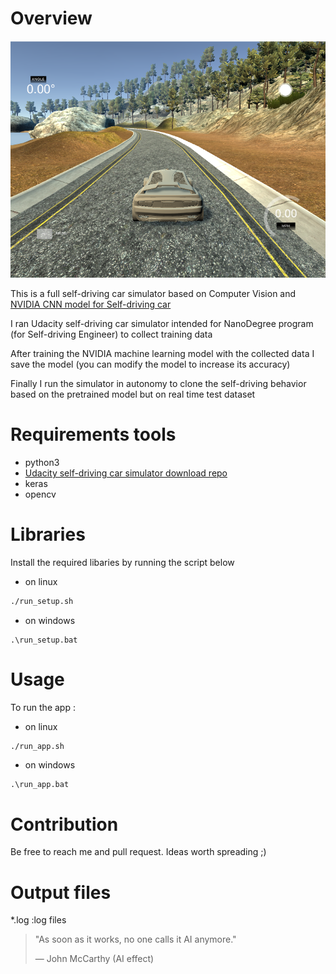 # Overview

![img](outro\sim.png)

This is a full self-driving car simulator based on Computer Vision and [NVIDIA CNN model for Self-driving car](https://github.com/afondiel/full-self-driving-car-simulation/tree/main/doc)

I ran Udacity self-driving car simulator intended for NanoDegree program (for Self-driving Engineer) to collect training data

After training the NVIDIA machine learning model with the collected data I save the model (you can modify the model to increase its accuracy)

Finally I run the simulator in autonomy to clone the self-driving behavior based on the pretrained model but on real time test dataset  

# Requirements tools

- python3
- [Udacity self-driving car simulator download repo](https://github.com/udacity/self-driving-car-sim)
- keras
- opencv
# Libraries

Install the required libaries by running the script below 
- on linux
```bash
./run_setup.sh
```
- on windows
```batch
.\run_setup.bat
```
# Usage 

To run the app :
- on linux 

```bash
./run_app.sh
```
- on windows 
```batch
.\run_app.bat
```

# Contribution 
Be free to reach me and pull request. Ideas worth spreading ;) 
# Output files

*.log :log files

> "As soon as it works, no one calls it AI anymore." 
>
> — John McCarthy (AI effect)